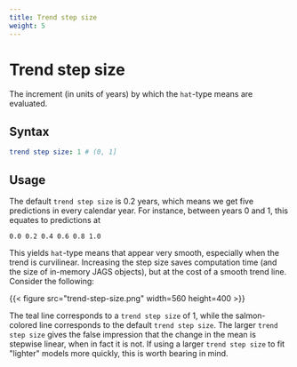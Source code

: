 ```yaml
---
title: Trend step size
weight: 5
---
```


# Trend step size
The increment (in units of years) by which the `hat`-type means are evaluated.

## Syntax
```yml
trend step size: 1 # (0, 1]
```

## Usage
The default `trend step size` is 0.2 years, which means we get five predictions in every calendar year. For instance, between years 0 and 1, this equates to predictions at

    0.0 0.2 0.4 0.6 0.8 1.0

This yields `hat`-type means that appear very smooth, especially when the trend is curvilinear. Increasing the step size saves computation time (and the size of in-memory JAGS objects), but at the cost of a smooth trend line. Consider the following:

{{< figure src="trend-step-size.png" width=560 height=400 >}}

The teal line corresponds to a `trend step size` of 1, while the salmon-colored line corresponds to the default `trend step size`. The larger `trend step size` gives the false impression that the change in the mean is stepwise linear, when in fact it is not. If using a larger `trend step size` to fit "lighter" models more quickly, this is worth bearing in mind.

<!-- library(tidyverse)
library(hrbrthemes)

increment <- 0.2
d_raw <- tibble(x = seq(0, 5, increment)) %>% 
  mutate(mu = boot::inv.logit(-0.5 + -1 * x),
         `trend step size` = increment)
d <- d_raw %>% 
  bind_rows(d_raw %>% filter(x %% 1 == 0) %>% mutate(`trend step size` = 1))

ggplot(d) +
  geom_line(aes(x = x, y = mu, color = factor(`trend step size`)), size = 0.8) +
  theme_ipsum_rc(
    grid = "Y", base_size = 16, axis_title_size = 18, strip_text_size = 18
  ) +
  labs(x = expression(x), y = expression(italic(mu))) +
  theme(axis.title.y = element_text(angle = 0)) +
  guides(color = "none")
ggsave('docs/website/content/docs/1-guide/b-config-files/block-extras/trend-step-size.png',
       width = 7, height = 5) -->

